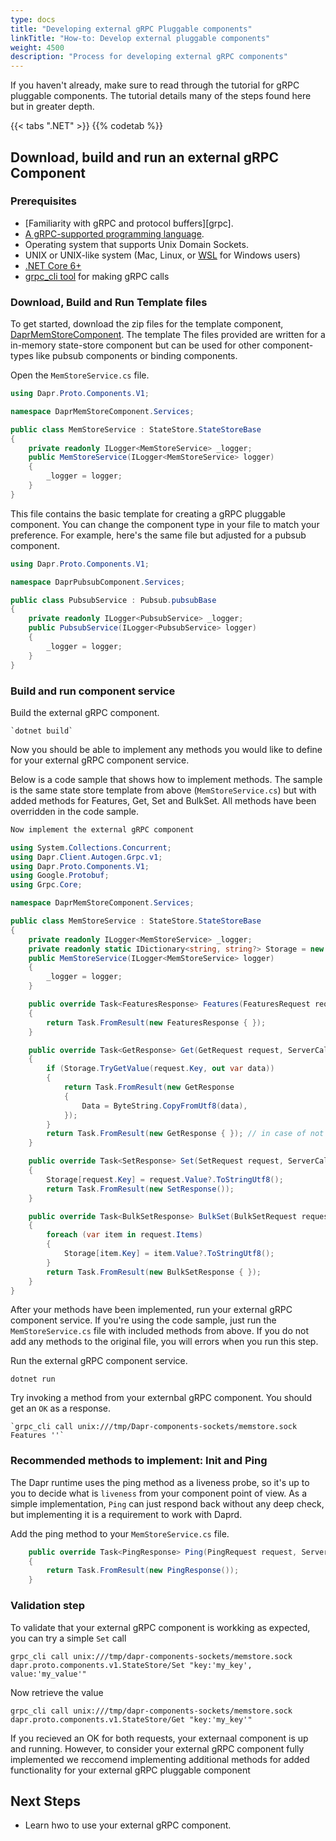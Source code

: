 ```yaml
---
type: docs
title: "Developing external gRPC Pluggable components"
linkTitle: "How-to: Develop external pluggable components"
weight: 4500
description: "Process for developing external gRPC components"
---
```


If you haven't already, make sure to read through the tutorial for gRPC pluggable components. The tutorial details many of the steps found here but in greater depth. 

{{< tabs ".NET" >}}
{{% codetab %}}

## Download, build and run an external gRPC Component 

### Prerequisites
- [Familiarity with gRPC and protocol buffers][grpc]. 
- [A gRPC-supported programming language](https://grpc.io/docs/languages/).
- Operating system that supports Unix Domain Sockets.
- UNIX or UNIX-like system (Mac, Linux, or [WSL](https://learn.microsoft.com/windows/wsl/install) for Windows users)
- [.NET Core 6+](https://dotnet.microsoft.com/download)
- [grpc_cli tool](https://github.com/grpc/grpc/blob/master/doc/command_line_tool.md) for making gRPC calls

### Download, Build and Run Template files
To get started, download the zip files for the template component, [DaprMemStoreComponent](link). The template The files provided are written for a in-memory state-store component but can be used for other component-types like pubsub components or binding components. 

Open the `MemStoreService.cs` file.

```csharp
using Dapr.Proto.Components.V1;

namespace DaprMemStoreComponent.Services;

public class MemStoreService : StateStore.StateStoreBase
{
    private readonly ILogger<MemStoreService> _logger;
    public MemStoreService(ILogger<MemStoreService> logger)
    {
        _logger = logger;
    }
}

```
This file contains the basic template for creating a gRPC pluggable component. You can change the component type in your file to match your preference. For example, here's the same file but adjusted for a pubsub component. 

```csharp
using Dapr.Proto.Components.V1;

namespace DaprPubsubComponent.Services;

public class PubsubService : Pubsub.pubsubBase
{
    private readonly ILogger<PubsubService> _logger;
    public PubsubService(ILogger<PubsubService> logger)
    {
        _logger = logger;
    }
}

```
### Build and run component service

Build the external gRPC component. 
```shell
`dotnet build`
```


Now you should be able to implement any methods you would like to define for your external gRPC component service. 

Below is a code sample that shows how to implement methods. The sample is the same state store template from above (`MemStoreService.cs`) but with added methods for Features, Get, Set and BulkSet. All methods have been overridden in the code sample.

```csharp
Now implement the external gRPC component

using System.Collections.Concurrent;
using Dapr.Client.Autogen.Grpc.v1;
using Dapr.Proto.Components.V1;
using Google.Protobuf;
using Grpc.Core;

namespace DaprMemStoreComponent.Services;

public class MemStoreService : StateStore.StateStoreBase
{
    private readonly ILogger<MemStoreService> _logger;
    private readonly static IDictionary<string, string?> Storage = new ConcurrentDictionary<string, string?>();
    public MemStoreService(ILogger<MemStoreService> logger)
    {
        _logger = logger;
    }

    public override Task<FeaturesResponse> Features(FeaturesRequest request, ServerCallContext ctx)
    {
        return Task.FromResult(new FeaturesResponse { });
    }

    public override Task<GetResponse> Get(GetRequest request, ServerCallContext ctx)
    {
        if (Storage.TryGetValue(request.Key, out var data))
        {
            return Task.FromResult(new GetResponse
            {
                Data = ByteString.CopyFromUtf8(data),
            });
        }
        return Task.FromResult(new GetResponse { }); // in case of not found you should not return any error.
    }

    public override Task<SetResponse> Set(SetRequest request, ServerCallContext ctx)
    {
        Storage[request.Key] = request.Value?.ToStringUtf8();
        return Task.FromResult(new SetResponse());
    }

    public override Task<BulkSetResponse> BulkSet(BulkSetRequest request, ServerCallContext ctx)
    {
        foreach (var item in request.Items)
        {
            Storage[item.Key] = item.Value?.ToStringUtf8();
        }
        return Task.FromResult(new BulkSetResponse { });
    }
}
```

After your methods have been implemented, run your external gRPC component service. If you're using the code sample, just run the `MemStoreService.cs` file with included methods from above. If you do not add any methods to the original file, you will errors when you run this step. 


Run the external gRPC component service. 
```shell
dotnet run
```

Try invoking a method from your externbal gRPC component. You should get an `OK` as a response.

```shell
`grpc_cli call unix:///tmp/Dapr-components-sockets/memstore.sock Features ''`
```

### Recommended methods to implement: Init and Ping

The Dapr runtime uses the ping method as a liveness probe, so it's up to you to decide what is `liveness` from your component point of view. As a simple implementation, `Ping` can just respond back without any deep check, but implementing it is a requirement to work with Daprd. 

Add the ping method to your `MemStoreService.cs` file.

```csharp
    public override Task<PingResponse> Ping(PingRequest request, ServerCallContext ctx)
    {
        return Task.FromResult(new PingResponse());
    }
```

### Validation step

To validate that your external gRPC component is workking as expected, you can try a simple `Set` call

```shell
grpc_cli call unix:///tmp/dapr-components-sockets/memstore.sock dapr.proto.components.v1.StateStore/Set "key:'my_key', value:'my_value'"
```

Now retrieve the value

```shell
grpc_cli call unix:///tmp/dapr-components-sockets/memstore.sock dapr.proto.components.v1.StateStore/Get "key:'my_key'"
```

If you recieved an OK for both requests, your externaal component is up and running. However, to consider your external gRPC component fully implemented we reccomend implementing additional methods for added functionality for your external gRPC pluggable component


## Next Steps
- Learn hwo to use your external gRPC component.


